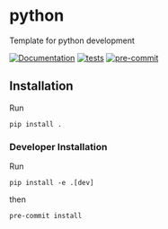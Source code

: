 # python

Template for python development

[![Documentation](https://github.com/astro-informatics/python-template/actions/workflows/documentation.yml/badge.svg)](https://paddyroddy.github.io/python-template)
[![tests](https://github.com/paddyroddy/python-template/actions/workflows/tests.yml/badge.svg)](https://github.com/paddyroddy/python-template/actions/workflows/tests.yml)
[![pre-commit](https://img.shields.io/badge/pre--commit-enabled-brightgreen?logo=pre-commit&logoColor=white)](https://github.com/pre-commit/pre-commit)

## Installation

Run

```{sh}
pip install .
```

### Developer Installation

Run

```{sh}
pip install -e .[dev]
```

then

```{sh}
pre-commit install
```
